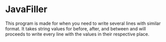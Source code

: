 # JavaFiller
This program is made for when you need to write several lines with similar format. It takes string values for before, after, and between and will proceeds to write every line with the values in their respective place.
